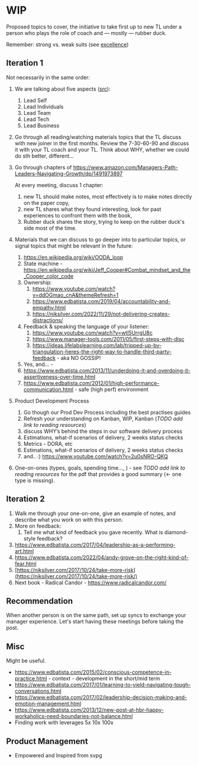 # WIP

Proposed topics to cover, the initiative to take first up to new TL under a person who plays the role of coach and — mostly — rubber duck. 

Remember: strong vs. weak suits (see [excellence](https://www.edbatista.com/2012/01/high-performance-communication.html#excellence))

## Iteration 1

Not necessarily in the same order:

1. We are talking about five aspects ([src](https://github.com/wojciech12/talk_tech_leadership_WIP/blob/master/notes.md)):
    1. Lead Self
    2. Lead Individuals
    3. Lead Team
    4. Lead Tech
    5. Lead Business
      
2. Go through all reading/watching materials topics that the TL discuss with new joiner in the first months. Review the 7-30-60-90 and discuss it with your TL coach and your TL. Think about WHY, whether we could do sth better, different...

3. Go through chapters  of https://www.amazon.com/Managers-Path-Leaders-Navigating-Growth/dp/1491973897 

   At every meeting, discuss 1 chapter:
  
   1. new TL should make notes, most effectively is to make notes directly on the paper copy,
   2. new TL shares what they found interesting, look for past experiences to confront them with the book,
   3. Rubber duck shares the story, trying to keep on the rubber duck's side most of the time.

4. Materials that we can discuss to go deeper into to particular topics, or signal topics that might be relevant in the future:

    1. https://en.wikipedia.org/wiki/OODA_loop
    2. State machine - https://en.wikipedia.org/wiki/Jeff_Cooper#Combat_mindset_and_the_Cooper_color_code
    3. Ownership:
        1.  https://www.youtube.com/watch?v=ddOGmao_cnA&themeRefresh=1 
        2. https://www.edbatista.com/2019/04/accountability-and-empathy.html
        3. https://niksilver.com/2022/11/29/not-delivering-creates-distractions/
    4. Feedback & speaking the language of your listener:
        1. https://www.youtube.com/watch?v=wtl5UrrgU8c
        2. https://www.manager-tools.com/2011/05/first-steps-with-disc
        3. https://ideas.lifelabslearning.com/lab/tripped-up-by-triangulation-heres-the-right-way-to-handle-third-party-feedback - aka NO GOSSIP!
    5. Yes, and… - 
    6. https://www.edbatista.com/2013/11/underdoing-it-and-overdoing-it-assertiveness-over-time.html
    7. https://www.edbatista.com/2012/01/high-performance-communication.html - safe (high perf) environment

4. Product Development Process
   1. Go though our Prod Dev Process including the best practises guides
   2. Refresh your understanding on Kanban, WIP, Kanban (*TODO add link to reading resources*)
   3. discuss WHY’s behind the steps in our software delivery process
   4. Estimations, what-if scenarios of delivery, 2 weeks status checks 
   5. Metrics - DORA, etc
   6. Estimations, what-if scenarios of delivery, 2 weeks status checks
   7. and.. :) https://www.youtube.com/watch?v=2u0sNRO-QKQ 

5. One-on-ones (types, goals, spending time…, ) - see *TODO add link to reading resources* for the pdf that provides a good summary (← one type is missing).


## Iteration 2

1. Walk me through your one-on-one, give an example of notes, and describe what you work on with this person.
2. More on feedback:
    1. Tell me what kind of feedback you gave recently. What is diamond-style feedback?
3. https://www.edbatista.com/2017/04/leadership-as-a-performing-art.html 
4. https://www.edbatista.com/2022/04/andy-grove-on-the-right-kind-of-fear.html 
5. [https://niksilver.com/2017/10/24/take-more-risk](https://niksilver.com/2017/10/24/take-more-risk/)
6. Next book - Radical Candor - https://www.radicalcandor.com/

## Recommendation

When another person is on the same path, set up syncs to exchange your manager experience. Let's start having these meetings before taking the post.

## Misc

Might be useful. 

- https://www.edbatista.com/2015/02/conscious-competence-in-practice.html - context - development in the short/mid term
- https://www.edbatista.com/2017/01/learning-to-yield-navigating-tough-conversations.html
- https://www.edbatista.com/2017/02/leadership-decision-making-and-emotion-management.html
- https://www.edbatista.com/2013/12/new-post-at-hbr-happy-workaholics-need-boundaries-not-balance.html
- Finding work with leverages 5x 10x 100x

## Product Management

- Empowered and Inspired from svpg

